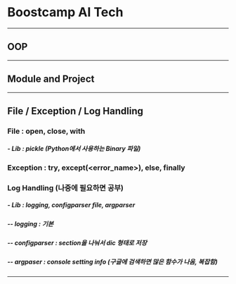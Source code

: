 # Boostcamp AI Tech
-----
## OOP
-----
## Module and Project
-----
## File / Exception / Log Handling
### File : open, close, with
#####      - Lib  : pickle (Python에서 사용하는 Binary 파일)  

### Exception : try, except(<error_name>), else, finally  

###      Log Handling (나중에 필요하면 공부)
#####      - Lib : logging, configparser file, argparser
#####      -- logging : 기본
#####      -- configparser : section을 나눠서 dic 형태로 저장
#####      -- argpaser : console setting info (구글에 검색하면 많은 함수가 나옴, 복잡함)
-----
## 
